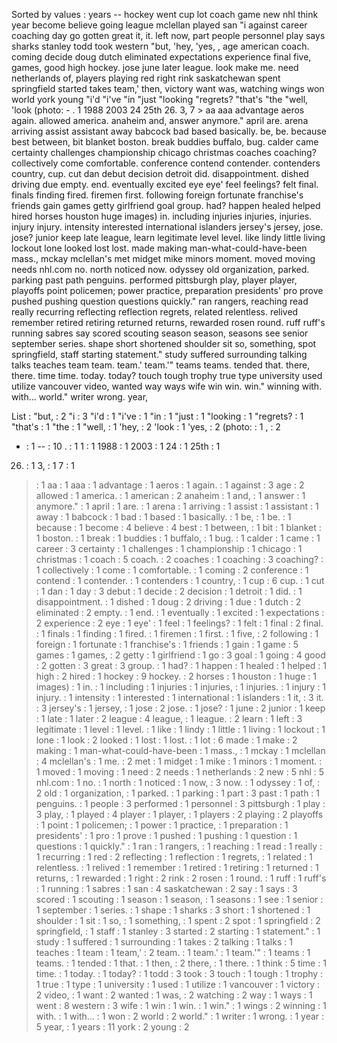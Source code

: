 Sorted by values :
years -- hockey went cup lot coach game new nhl think year become believe going league mclellan played san "i against career coaching day go gotten great it, it. left now, part people personnel play says sharks stanley todd took western "but, 'hey, 'yes, , age american coach. coming decide doug dutch eliminated expectations experience final five, games, good high hockey. jose june later league. look make me. need netherlands of, players playing red right rink saskatchewan spent springfield started takes team,' then, victory want was, watching wings won world york young "i'd "i've "in "just "looking "regrets? "that's "the "well, 'look (photo: - . 1 1988 2003 24 25th 26. 3, 7 > aa aaa advantage aeros again. allowed america. anaheim and, answer anymore." april are. arena arriving assist assistant away babcock bad based basically. be, be. because best between, bit blanket boston. break buddies buffalo, bug. calder came certainty challenges championship chicago christmas coaches coaching? collectively come comfortable. conference contend contender. contenders country, cup. cut dan debut decision detroit did. disappointment. dished driving due empty. end. eventually excited eye eye' feel feelings? felt final. finals finding fired. firemen first. following foreign fortunate franchise's friends gain games getty girlfriend goal group. had? happen healed helped hired horses houston huge images) in. including injuries injuries, injuries. injury injury. intensity interested international islanders jersey's jersey, jose. jose? junior keep late league, learn legitimate level level. like lindy little living lockout lone looked lost lost. made making man-what-could-have-been mass., mckay mclellan's met midget mike minors moment. moved moving needs nhl.com no. north noticed now. odyssey old organization, parked. parking past path penguins. performed pittsburgh play, player player, playoffs point policemen; power practice, preparation presidents' pro prove pushed pushing question questions quickly." ran rangers, reaching read really recurring reflecting reflection regrets, related relentless. relived remember retired retiring returned returns, rewarded rosen round. ruff ruff's running sabres say scored scouting season season, seasons see senior september series. shape short shortened shoulder sit so, something, spot springfield, staff starting statement." study suffered surrounding talking talks teaches team team. team.' team.'" teams teams. tended that. there, there. time time. today. today? touch tough trophy true type university used utilize vancouver video, wanted way ways wife win win. win." winning with. with... world." writer wrong. year, 

List :
"but, : 2
"i : 3
"i'd : 1
"i've : 1
"in : 1
"just : 1
"looking : 1
"regrets? : 1
"that's : 1
"the : 1
"well, : 1
'hey, : 2
'look : 1
'yes, : 2
(photo: : 1
, : 2
- : 1
-- : 10
. : 1
1 : 1
1988 : 1
2003 : 1
24 : 1
25th : 1
26. : 1
3, : 1
7 : 1
> : 1
aa : 1
aaa : 1
advantage : 1
aeros : 1
again. : 1
against : 3
age : 2
allowed : 1
america. : 1
american : 2
anaheim : 1
and, : 1
answer : 1
anymore." : 1
april : 1
are. : 1
arena : 1
arriving : 1
assist : 1
assistant : 1
away : 1
babcock : 1
bad : 1
based : 1
basically. : 1
be, : 1
be. : 1
because : 1
become : 4
believe : 4
best : 1
between, : 1
bit : 1
blanket : 1
boston. : 1
break : 1
buddies : 1
buffalo, : 1
bug. : 1
calder : 1
came : 1
career : 3
certainty : 1
challenges : 1
championship : 1
chicago : 1
christmas : 1
coach : 5
coach. : 2
coaches : 1
coaching : 3
coaching? : 1
collectively : 1
come : 1
comfortable. : 1
coming : 2
conference : 1
contend : 1
contender. : 1
contenders : 1
country, : 1
cup : 6
cup. : 1
cut : 1
dan : 1
day : 3
debut : 1
decide : 2
decision : 1
detroit : 1
did. : 1
disappointment. : 1
dished : 1
doug : 2
driving : 1
due : 1
dutch : 2
eliminated : 2
empty. : 1
end. : 1
eventually : 1
excited : 1
expectations : 2
experience : 2
eye : 1
eye' : 1
feel : 1
feelings? : 1
felt : 1
final : 2
final. : 1
finals : 1
finding : 1
fired. : 1
firemen : 1
first. : 1
five, : 2
following : 1
foreign : 1
fortunate : 1
franchise's : 1
friends : 1
gain : 1
game : 5
games : 1
games, : 2
getty : 1
girlfriend : 1
go : 3
goal : 1
going : 4
good : 2
gotten : 3
great : 3
group. : 1
had? : 1
happen : 1
healed : 1
helped : 1
high : 2
hired : 1
hockey : 9
hockey. : 2
horses : 1
houston : 1
huge : 1
images) : 1
in. : 1
including : 1
injuries : 1
injuries, : 1
injuries. : 1
injury : 1
injury. : 1
intensity : 1
interested : 1
international : 1
islanders : 1
it, : 3
it. : 3
jersey's : 1
jersey, : 1
jose : 2
jose. : 1
jose? : 1
june : 2
junior : 1
keep : 1
late : 1
later : 2
league : 4
league, : 1
league. : 2
learn : 1
left : 3
legitimate : 1
level : 1
level. : 1
like : 1
lindy : 1
little : 1
living : 1
lockout : 1
lone : 1
look : 2
looked : 1
lost : 1
lost. : 1
lot : 6
made : 1
make : 2
making : 1
man-what-could-have-been : 1
mass., : 1
mckay : 1
mclellan : 4
mclellan's : 1
me. : 2
met : 1
midget : 1
mike : 1
minors : 1
moment. : 1
moved : 1
moving : 1
need : 2
needs : 1
netherlands : 2
new : 5
nhl : 5
nhl.com : 1
no. : 1
north : 1
noticed : 1
now, : 3
now. : 1
odyssey : 1
of, : 2
old : 1
organization, : 1
parked. : 1
parking : 1
part : 3
past : 1
path : 1
penguins. : 1
people : 3
performed : 1
personnel : 3
pittsburgh : 1
play : 3
play, : 1
played : 4
player : 1
player, : 1
players : 2
playing : 2
playoffs : 1
point : 1
policemen; : 1
power : 1
practice, : 1
preparation : 1
presidents' : 1
pro : 1
prove : 1
pushed : 1
pushing : 1
question : 1
questions : 1
quickly." : 1
ran : 1
rangers, : 1
reaching : 1
read : 1
really : 1
recurring : 1
red : 2
reflecting : 1
reflection : 1
regrets, : 1
related : 1
relentless. : 1
relived : 1
remember : 1
retired : 1
retiring : 1
returned : 1
returns, : 1
rewarded : 1
right : 2
rink : 2
rosen : 1
round. : 1
ruff : 1
ruff's : 1
running : 1
sabres : 1
san : 4
saskatchewan : 2
say : 1
says : 3
scored : 1
scouting : 1
season : 1
season, : 1
seasons : 1
see : 1
senior : 1
september : 1
series. : 1
shape : 1
sharks : 3
short : 1
shortened : 1
shoulder : 1
sit : 1
so, : 1
something, : 1
spent : 2
spot : 1
springfield : 2
springfield, : 1
staff : 1
stanley : 3
started : 2
starting : 1
statement." : 1
study : 1
suffered : 1
surrounding : 1
takes : 2
talking : 1
talks : 1
teaches : 1
team : 1
team,' : 2
team. : 1
team.' : 1
team.'" : 1
teams : 1
teams. : 1
tended : 1
that. : 1
then, : 2
there, : 1
there. : 1
think : 5
time : 1
time. : 1
today. : 1
today? : 1
todd : 3
took : 3
touch : 1
tough : 1
trophy : 1
true : 1
type : 1
university : 1
used : 1
utilize : 1
vancouver : 1
victory : 2
video, : 1
want : 2
wanted : 1
was, : 2
watching : 2
way : 1
ways : 1
went : 8
western : 3
wife : 1
win : 1
win. : 1
win." : 1
wings : 2
winning : 1
with. : 1
with... : 1
won : 2
world : 2
world." : 1
writer : 1
wrong. : 1
year : 5
year, : 1
years : 11
york : 2
young : 2
